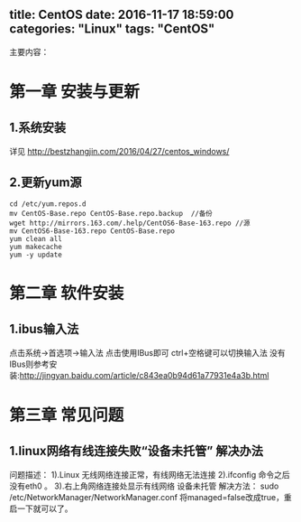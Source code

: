 title: CentOS
date: 2016-11-17 18:59:00
categories: "Linux"
tags: "CentOS"
---
主要内容：
<!--more-->

第一章 安装与更新
==================
1.系统安装
--------------
详见
http://bestzhangjin.com/2016/04/27/centos_windows/

2.更新yum源
------------
```
cd /etc/yum.repos.d
mv CentOS-Base.repo CentOS-Base.repo.backup  //备份
wget http://mirrors.163.com/.help/CentOS6-Base-163.repo //源
mv CentOS6-Base-163.repo CentOS-Base.repo
yum clean all
yum makecache
yum -y update
```

第二章 软件安装
===============
1.ibus输入法
-------------
点击系统->首选项->输入法 点击使用IBus即可 ctrl+空格键可以切换输入法
没有IBus则参考安装:http://jingyan.baidu.com/article/c843ea0b94d61a77931e4a3b.html


第三章 常见问题
================
1.linux网络有线连接失败“设备未托管” 解决办法
-------------------
问题描述：
1).Linux 无线网络连接正常，有线网络无法连接
2).ifconfig 命令之后没有eth0 。
3).右上角网络连接处显示有线网络 设备未托管 
解决方法：
sudo /etc/NetworkManager/NetworkManager.conf
将managed=false改成true，重启一下就可以了。
